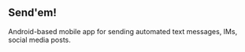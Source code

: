 ## Send'em!

Android-based mobile app for sending automated text messages, IMs, social media posts.
